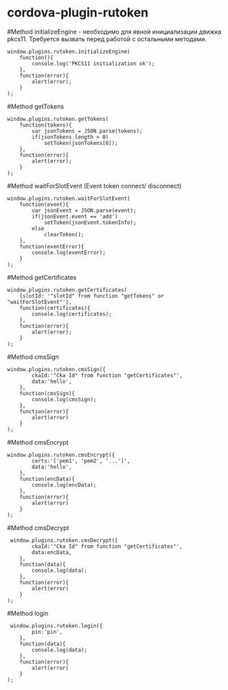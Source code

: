 # cordova-plugin-rutoken

#Method initializeEngine - необходимо для явной инициализации движка pkcs11. Требуется вызвать перед работой с остальными методами.
```
window.plugins.rutoken.initializeEngine(
    function(){
        console.log('PKCS11 initialization ok');
    },
    function(error){
        alert(error);
    }
);
```

#Method getTokens 
```
window.plugins.rutoken.getTokens(
    function(tokens){
        var jsonTokens = JSON.parse(tokens);
        if(jsonTokens.length > 0)
            setToken(jsonTokens[0]);
    },
    function(error){
        alert(error);
    }
);
```

#Method waitForSlotEvent (Event token connect/ disconnect)
```
window.plugins.rutoken.waitForSlotEvent(
    function(event){
        var jsonEvent = JSON.parse(event);
        if(jsonEvent.event == 'add')
            setToken(jsonEvent.tokenInfo);
        else
            clearToken();
    },
    function(eventError){
        console.log(eventError);
    }
);
```

#Method getCertificates 
```
window.plugins.rutoken.getCertificates(
    {slotId: '"slotId" from function "getTokens" or "waitForSlotEvent"'},
    function(certificates){
        console.log(certificates);
    },
    function(error){
        alert(error);
    }
);
```


#Method cmsSign
```
window.plugins.rutoken.cmsSign({
        ckaId:'"Cka Id" from function "getCertificates"',
        data:'hello',
    },
    function(cmsSign){
        console.log(cmsSign);
    },
    function(error){
        alert(error)
    }
);
```

#Method cmsEncrypt
```
window.plugins.rutoken.cmsEncrypt({
        certs:'['pem1', 'pem2', '...']',
        data:'hello',
    },
    function(encData){
        console.log(encData);
    },
    function(error){
        alert(error)
    }
);
```

#Method cmsDecrypt
```
 window.plugins.rutoken.cmsDecrypt({
        ckaId:'"Cka Id" from function "getCertificates"',
        data:encData,
    },
    function(data){
        console.log(data);
    },
    function(error){
        alert(error)
    }
);
```


#Method login
```
 window.plugins.rutoken.login({
        pin:'pin',
    },
    function(data){
        console.log(data);
    },
    function(error){
        alert(error)
    }
);
```